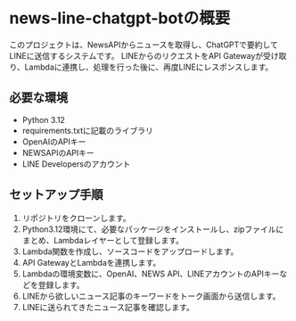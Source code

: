 # news-line-chatgpt-botの概要

このプロジェクトは、NewsAPIからニュースを取得し、ChatGPTで要約してLINEに送信するシステムです。
LINEからのリクエストをAPI Gatewayが受け取り、Lambdaに連携し、処理を行った後に、再度LINEにレスポンスします。

## 必要な環境

- Python 3.12
- requirements.txtに記載のライブラリ
- OpenAIのAPIキー
- NEWSAPIのAPIキー
- LINE Developersのアカウント

## セットアップ手順

1. リポジトリをクローンします。
2. Python3.12環境にて、必要なパッケージをインストールし、zipファイルにまとめ、Lambdaレイヤーとして登録します。
3. Lambda関数を作成し、ソースコードをアップロードします。
4. API GatewayとLambdaを連携します。
5. Lambdaの環境変数に、OpenAI、NEWS API、LINEアカウントのAPIキーなどを登録します。
6. LINEから欲しいニュース記事のキーワードをトーク画面から送信します。
7. LINEに送られてきたニュース記事を確認します。
